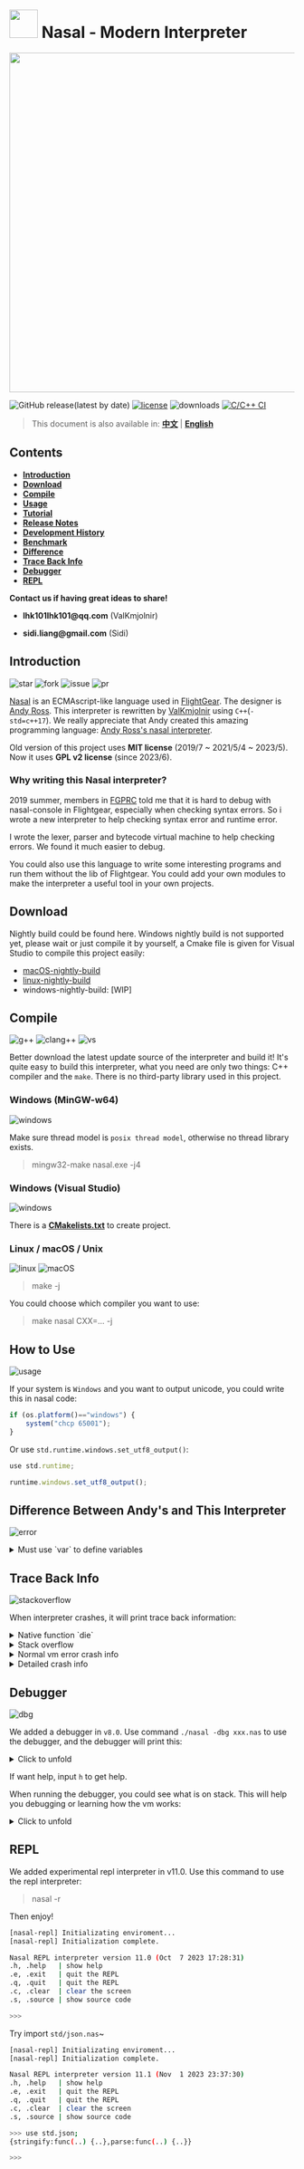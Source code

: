 # <img src="./doc/svg/nasal_transparent.svg" height="50px"/> __Nasal - Modern Interpreter__

<img src="./doc/pic/header.png" style="width:600px"></img>

![GitHub release(latest by date)](https://img.shields.io/github/v/release/ValKmjolnir/Nasal-Interpreter?style=flat-square&logo=github)
[![license](https://img.shields.io/badge/license-GPLv2-green?style=flat-square&logo=github)](./LICENSE)
![downloads](https://img.shields.io/github/downloads/ValKmjolnir/Nasal-Interpreter/total.svg?style=flat-square&logo=github)
[![C/C++ CI](https://github.com/ValKmjolnir/Nasal-Interpreter/actions/workflows/c-cpp.yml/badge.svg)](https://github.com/ValKmjolnir/Nasal-Interpreter/actions/workflows/c-cpp.yml)

> This document is also available in: [__中文__](./doc/README_zh.md) | [__English__](./README.md)

## __Contents__

* [__Introduction__](#introduction)
* [__Download__](#download)
* [__Compile__](#compile)
* [__Usage__](#how-to-use)
* [__Tutorial__](./doc/tutorial.md)
* [__Release Notes__](./doc/dev.md#release-notes)
* [__Development History__](./doc/dev.md)
* [__Benchmark__](./doc/benchmark.md)
* [__Difference__](#difference-between-andys-and-this-interpreter)
* [__Trace Back Info__](#trace-back-info)
* [__Debugger__](#debugger)
* [__REPL__](#repl)

__Contact us if having great ideas to share!__

* __lhk101lhk101@qq.com__ (ValKmjolnir)

* __sidi.liang@gmail.com__ (Sidi)

## __Introduction__

![star](https://img.shields.io/github/stars/ValKmjolnir/Nasal-Interpreter?style=flat-square&logo=github)
![fork](https://img.shields.io/github/forks/ValKmjolnir/Nasal-Interpreter?style=flat-square&logo=github)
![issue](https://img.shields.io/github/issues/ValKmjolnir/Nasal-Interpreter?style=flat-square&logo=github)
![pr](https://img.shields.io/github/issues-pr/ValKmjolnir/Nasal-Interpreter?style=flat-square&logo=github)

[Nasal](http://wiki.flightgear.org/Nasal_scripting_language)
is an ECMAscript-like language used in [FlightGear](https://www.flightgear.org/).
The designer is [Andy Ross](https://github.com/andyross).
This interpreter is rewritten by [ValKmjolnir](https://github.com/ValKmjolnir) using `C++`(`-std=c++17`).
We really appreciate that Andy created this amazing programming language: [Andy Ross's nasal interpreter](https://github.com/andyross/nasal).

Old version of this project uses __MIT license__ (2019/7 ~ 2021/5/4 ~ 2023/5). Now it uses __GPL v2 license__ (since 2023/6).

### __Why writing this Nasal interpreter?__

2019 summer,
members in [FGPRC](https://www.fgprc.org/) told me that it is hard to debug with nasal-console in Flightgear,
especially when checking syntax errors.
So i wrote a new interpreter to help checking syntax error and  runtime error.

I wrote the lexer, parser and
bytecode virtual machine to help checking errors.
We found it much easier to debug.

You could also use this language to write some
interesting programs and run them without the lib of Flightgear.
You could add your own modules to make
the interpreter a useful tool in your own projects.

## __Download__

Nightly build could be found here.
Windows nightly build is not supported yet,
please wait or just compile it by yourself, a Cmake file is given for Visual Studio to compile this project easily:

* [macOS-nightly-build](https://github.com/ValKmjolnir/Nasal-Interpreter/releases/tag/next_macOS)
* [linux-nightly-build](https://github.com/ValKmjolnir/Nasal-Interpreter/releases/tag/next_linux_x86_64)
* windows-nightly-build: [WIP]

## __Compile__

![g++](https://img.shields.io/badge/GNU-g++-A42E2B?style=flat-square&logo=GNU)
![clang++](https://img.shields.io/badge/LLVM-clang++-262D3A?style=flat-square&logo=LLVM)
![vs](https://img.shields.io/badge/Visual_Studio-MSVC-5C2D91?style=flat-square&logo=visualstudio)

Better download the latest update source of the interpreter and build it! It's quite easy to build this interpreter, what you need are only two things: C++ compiler and the `make`. There is no third-party library used in this project.

### __Windows (MinGW-w64)__

![windows](https://img.shields.io/badge/Microsoft-Windows-green?style=flat-square&logo=windows)

Make sure thread model is `posix thread model`, otherwise no thread library exists.

> mingw32-make nasal.exe -j4

### __Windows (Visual Studio)__

![windows](https://img.shields.io/badge/Microsoft-Windows-green?style=flat-square&logo=windows)

There is a [__CMakelists.txt__](./CMakeLists.txt) to create project.

### __Linux / macOS / Unix__

![linux](https://img.shields.io/badge/GNU-Linux-green?style=flat-square&logo=GNU) ![macOS](https://img.shields.io/badge/Apple%20Inc.-MacOS-green?style=flat-square&logo=apple)

> make -j

You could choose which compiler you want to use:

> make nasal CXX=... -j

## __How to Use__

![usage](./doc/gif/help.gif)

If your system is `Windows` and you want to output unicode, you could write this in nasal code:

```javascript
if (os.platform()=="windows") {
    system("chcp 65001");
}
```

Or use `std.runtime.windows.set_utf8_output()`:

```javascript
use std.runtime;

runtime.windows.set_utf8_output();
```

## __Difference Between Andy's and This Interpreter__

![error](./doc/gif/error.gif)

<details><summary>Must use `var` to define variables</summary> 

This interpreter uses more strict syntax to make sure it is easier for you to program and debug.
And flightgear's nasal interpreter also has the same rule.
So do not use variable without using `var` to declare it.

In Andy's interpreter:

```javascript
foreach(i; [0, 1, 2, 3])
    print(i)
```

This program can run normally.
But take a look at the iterator `i`,
it is defined in foreach without using keyword `var`.
I think this design will make programmers feeling confused that they maybe hard to find the `i` is defined here.
Without `var`, they may think this `i` is defined anywhere else.

So in this interpreter i use a more strict syntax to force users to use `var` to define iterator of forindex and foreach.
If you forget to add the keyword `var`, you will get this:

```javascript
code: undefined symbol "i"
 --> test.nas:1:9
  | 
1 | foreach(i; [0, 1, 2, 3])
  |         ^ undefined symbol "i"

code: undefined symbol "i"
 --> test.nas:2:11
  | 
2 |     print(i)
  |           ^ undefined symbol "i"
```

</details>

## __Trace Back Info__

![stackoverflow](./doc/gif/stackoverflow.gif)

When interpreter crashes,
it will print trace back information:

<details><summary>Native function `die`</summary>

Function `die` is used to throw error and crash immediately.

```javascript
func() {
    println("hello");
    die("error occurred this line");
    return;
}();
```

```javascript
hello
[vm] error: error occurred this line
[vm] error: error occurred in native function

call trace (main)
  call func@0x557513935710() {entry: 0x850}

trace back (main)
  0x000547     4c 00 00 16     callb   0x16 <__die@0x557512441780>(std/lib.nas:150)
  0x000856     4a 00 00 01     callfv  0x1(a.nas:3)
  0x00085a     4a 00 00 00     callfv  0x0(a.nas:5)

stack (0x5575138e8c40, limit 10, total 14)
  0x00000d    | null |
  0x00000c    | pc   | 0x856
  0x00000b    | addr | 0x5575138e8c50
  0x00000a    | nil  |
  0x000009    | nil  |
  0x000008    | str  | <0x5575138d9190> error occurred t...
  0x000007    | nil  |
  0x000006    | func | <0x5575139356f0> entry:0x850
  0x000005    | pc   | 0x85a
  0x000004    | addr | 0x0
```

</details>

<details><summary>Stack overflow</summary>

Here is an example of stack overflow:

```javascript
func(f) {
    return f(f);
}(
    func(f) {
        f(f);
    }
)();
```

```javascript
[vm] error: stack overflow

call trace (main)
  call func@0x564106058620(f) {entry: 0x859}
   --> 583 same call(s)
  call func@0x5641060586c0(f) {entry: 0x851}

trace back (main)
  0x000859     45 00 00 01     calll   0x1(a.nas:5)
  0x00085b     4a 00 00 01     callfv  0x1(a.nas:5)
  0x00085b     582 same call(s)
  0x000853     4a 00 00 01     callfv  0x1(a.nas:2)
  0x00085f     4a 00 00 01     callfv  0x1(a.nas:3)

stack (0x56410600be00, limit 10, total 4096)
  0x000fff    | func | <0x564106058600> entry:0x859
  0x000ffe    | pc   | 0x85b
  0x000ffd    | addr | 0x56410601bd20
  0x000ffc    | nil  |
  0x000ffb    | nil  |
  0x000ffa    | func | <0x564106058600> entry:0x859
  0x000ff9    | nil  |
  0x000ff8    | func | <0x564106058600> entry:0x859
  0x000ff7    | pc   | 0x85b
  0x000ff6    | addr | 0x56410601bcb0
```

</details>

<details><summary>Normal vm error crash info</summary>

Error will be thrown if there's a fatal error when executing:

```javascript
func() {
    return 0;
}()[1];
```

```javascript
[vm] error: must call a vector/hash/string but get number

trace back (main)
  0x000854     47 00 00 00     callv   0x0(a.nas:3)

stack (0x564993f462b0, limit 10, total 1)
  0x000000    | num  | 0
```

</details>

<details><summary>Detailed crash info</summary>

Use command __`-d`__ or __`--detail`__ the trace back info will show more details:

```javascript
hello
[vm] error: error occurred this line
[vm] error: error occurred in native function

call trace (main)
  call func@0x55dcb5b8fbf0() {entry: 0x850}

trace back (main)
  0x000547     4c 00 00 16     callb   0x16 <__die@0x55dcb3c41780>(std/lib.nas:150)
  0x000856     4a 00 00 01     callfv  0x1(a.nas:3)
  0x00085a     4a 00 00 00     callfv  0x0(a.nas:5)

stack (0x55dcb5b43120, limit 10, total 14)
  0x00000d    | null |
  0x00000c    | pc   | 0x856
  0x00000b    | addr | 0x55dcb5b43130
  0x00000a    | nil  |
  0x000009    | nil  |
  0x000008    | str  | <0x55dcb5b33670> error occurred t...
  0x000007    | nil  |
  0x000006    | func | <0x55dcb5b8fbd0> entry:0x850
  0x000005    | pc   | 0x85a
  0x000004    | addr | 0x0

registers (main)
  [pc    ]    | pc   | 0x547
  [global]    | addr | 0x55dcb5b53130
  [local ]    | addr | 0x55dcb5b43190
  [memr  ]    | addr | 0x0
  [canary]    | addr | 0x55dcb5b53110
  [top   ]    | addr | 0x55dcb5b431f0
  [funcr ]    | func | <0x55dcb5b65620> entry:0x547
  [upval ]    | nil  |

global (0x55dcb5b53130)
  0x000000    | nmspc| <0x55dcb5b33780> namespace [95 val]
  0x000001    | vec  | <0x55dcb5b64c20> [0 val]
  ...
  0x00005e    | func | <0x55dcb5b8fc70> entry:0x846

local (0x55dcb5b43190 <+7>)
  0x000000    | nil  |
  0x000001    | str  | <0x55dcb5b33670> error occurred t...
  0x000002    | nil  |
```

</details>

## __Debugger__

![dbg](./doc/gif/dbg.gif)

We added a debugger in `v8.0`.
Use command `./nasal -dbg xxx.nas` to use the debugger,
and the debugger will print this:

<details><summary>Click to unfold</summary>

```javascript
source code:
--> var fib = func(x) {
        if (x<2) return x;
        return fib(x-1)+fib(x-2);
    }
    for(var i=0;i<31;i+=1)
        print(fib(i),'\n');


next bytecode:
    0x0003a8    07:00 00 00 00 00 00 00 00     pnil    0x0 (std/lib.nas:413)
    0x0003a9    56:00 00 00 00 00 00 00 00     ret     0x0 (std/lib.nas:413)
    0x0003aa    03:00 00 00 00 00 00 00 56     loadg   0x56 (std/lib.nas:413)
--> 0x0003ab    0b:00 00 00 00 00 00 03 af     newf    0x3af (test/fib.nas:1)
    0x0003ac    02:00 00 00 00 00 00 00 03     intl    0x3 (test/fib.nas:1)
    0x0003ad    0d:00 00 00 00 00 00 00 22     para    0x22 (x) (test/fib.nas:1)
    0x0003ae    3e:00 00 00 00 00 00 03 be     jmp     0x3be (test/fib.nas:1)
    0x0003af    45:00 00 00 00 00 00 00 01     calll   0x1 (test/fib.nas:2)

vm stack (0x7fca7e9f1010, limit 16, total 0)
>>
```

</details>

If want help, input `h` to get help.

When running the debugger, you could see what is on stack.
This will help you debugging or learning how the vm works:

<details><summary>Click to unfold</summary>

```javascript
source code:
    var fib = func(x) {
-->     if (x<2) return x;
        return fib(x-1)+fib(x-2);
    }
    for(var i=0;i<31;i+=1)
        print(fib(i),'\n');


next bytecode:
    0x0003a8    07:00 00 00 00 00 00 00 00     pnil    0x0 (std/lib.nas:413)
    0x0003a9    56:00 00 00 00 00 00 00 00     ret     0x0 (std/lib.nas:413)
    0x0003aa    03:00 00 00 00 00 00 00 56     loadg   0x56 (std/lib.nas:413)
    0x0003ab    0b:00 00 00 00 00 00 03 af     newf    0x3af (test/fib.nas:1)
    0x0003ac    02:00 00 00 00 00 00 00 03     intl    0x3 (test/fib.nas:1)
    0x0003ad    0d:00 00 00 00 00 00 00 22     para    0x22 (x) (test/fib.nas:1)
    0x0003ae    3e:00 00 00 00 00 00 03 be     jmp     0x3be (test/fib.nas:1)
--> 0x0003af    45:00 00 00 00 00 00 00 01     calll   0x1 (test/fib.nas:2)

vm stack (0x7fca7e9f1010, limit 16, total 8)
  0x000007    | pc   | 0x3c7
  0x000006    | addr | 0x0
  0x000005    | nil  |
  0x000004    | nil  |
  0x000003    | num  | 0
  0x000002    | nil  |
  0x000001    | nil  |
  0x000000    | func | <0x5573f66ef5f0> func(elems...) {..}
>>
```

</details>

## REPL

We added experimental repl interpreter in v11.0.
Use this command to use the repl interpreter:

> nasal -r

Then enjoy!

```bash
[nasal-repl] Initializating enviroment...
[nasal-repl] Initialization complete.

Nasal REPL interpreter version 11.0 (Oct  7 2023 17:28:31)
.h, .help   | show help
.e, .exit   | quit the REPL
.q, .quit   | quit the REPL
.c, .clear  | clear the screen
.s, .source | show source code

>>>
```

Try import `std/json.nas`~

```bash
[nasal-repl] Initializating enviroment...
[nasal-repl] Initialization complete.

Nasal REPL interpreter version 11.1 (Nov  1 2023 23:37:30)
.h, .help   | show help
.e, .exit   | quit the REPL
.q, .quit   | quit the REPL
.c, .clear  | clear the screen
.s, .source | show source code

>>> use std.json;
{stringify:func(..) {..},parse:func(..) {..}}

>>> 
```
